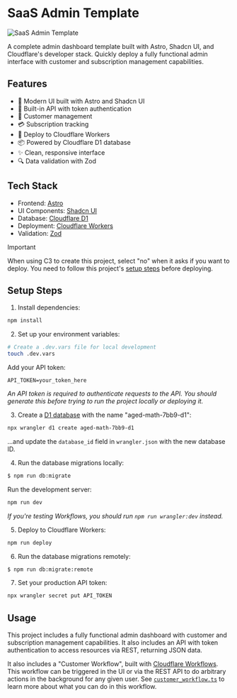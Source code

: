 # SaaS Admin Template

![SaaS Admin Template](https://imagedelivery.net/wSMYJvS3Xw-n339CbDyDIA/52b88668-0144-489c-dd02-fe620270ba00/public)

<!-- dash-content-start -->

A complete admin dashboard template built with Astro, Shadcn UI, and Cloudflare's developer stack. Quickly deploy a fully functional admin interface with customer and subscription management capabilities.

## Features

- 🎨 Modern UI built with Astro and Shadcn UI
- 🔐 Built-in API with token authentication
- 👥 Customer management
- 💳 Subscription tracking
- 🚀 Deploy to Cloudflare Workers
- 📦 Powered by Cloudflare D1 database
- ✨ Clean, responsive interface
- 🔍 Data validation with Zod

## Tech Stack

- Frontend: [Astro](https://astro.build)
- UI Components: [Shadcn UI](https://ui.shadcn.com)
- Database: [Cloudflare D1](https://developers.cloudflare.com/d1)
- Deployment: [Cloudflare Workers](https://workers.cloudflare.com)
- Validation: [Zod](https://github.com/colinhacks/zod)

> [!IMPORTANT]
> When using C3 to create this project, select "no" when it asks if you want to deploy. You need to follow this project's [setup steps](https://github.com/cloudflare/templates/tree/main/d1-template#setup-steps) before deploying.

<!-- dash-content-end -->

## Setup Steps

1. Install dependencies:

```bash
npm install
```

2. Set up your environment variables:

```bash
# Create a .dev.vars file for local development
touch .dev.vars
```

Add your API token:

```
API_TOKEN=your_token_here
```

_An API token is required to authenticate requests to the API. You should generate this before trying to run the project locally or deploying it._

3. Create a [D1 database](https://developers.cloudflare.com/d1/get-started/) with the name "aged-math-7bb9-d1":

```bash
npx wrangler d1 create aged-math-7bb9-d1
```

...and update the `database_id` field in `wrangler.json` with the new database ID.

4. Run the database migrations locally:

```bash
$ npm run db:migrate
```

Run the development server:

```bash
npm run dev
```

_If you're testing Workflows, you should run `npm run wrangler:dev` instead._

5. Deploy to Cloudflare Workers:

```bash
npm run deploy
```

6. Run the database migrations remotely:

```bash
$ npm run db:migrate:remote
```

7. Set your production API token:

```bash
npx wrangler secret put API_TOKEN
```

## Usage

This project includes a fully functional admin dashboard with customer and subscription management capabilities. It also includes an API with token authentication to access resources via REST, returning JSON data.

It also includes a "Customer Workflow", built with [Cloudflare Workflows](https://developers.cloudflare.com/workflows). This workflow can be triggered in the UI or via the REST API to do arbitrary actions in the background for any given user. See [`customer_workflow.ts`]() to learn more about what you can do in this workflow.
